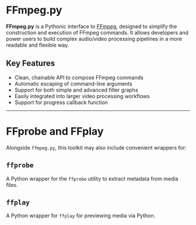 # FFmpeg.py

**FFmpeg.py** is a Pythonic interface to [FFmpeg](https://ffmpeg.org/), designed to simplify the construction and execution of FFmpeg commands. It allows developers and power users to build complex audio/video processing pipelines in a more readable and flexible way.


## Key Features

- Clean, chainable API to compose FFmpeg commands
- Automatic escaping of command-line arguments
- Support for both simple and advanced filter graphs
- Easily integrated into larger video processing workflows
- Support for progress callback function

---

# FFprobe and FFplay

Alongside `ffmpeg.py`, this toolkit may also include convenient wrappers for:

## `ffprobe`

A Python wrapper for the `ffprobe` utility to extract metadata from media files.


## `ffplay`

A Python wrapper for  `ffplay` for previewing media via Python.